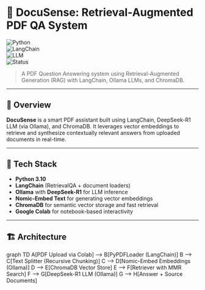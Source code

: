 # 🧠 DocuSense: Retrieval-Augmented PDF QA System  
![Python](https://img.shields.io/badge/Python-3.10-blue?logo=python)  
![LangChain](https://img.shields.io/badge/LangChain-RAG-yellow?logo=readthedocs)  
![LLM](https://img.shields.io/badge/DeepSeek-LLM-orange?logo=OpenAI)  
![Status](https://img.shields.io/badge/Project-Type-Research%20%7C%20Resume%20Ready-brightgreen)  

> A PDF Question Answering system using Retrieval-Augmented Generation (RAG) with LangChain, Ollama LLMs, and ChromaDB.

---

## 🚀 Overview

**DocuSense** is a smart PDF assistant built using LangChain, DeepSeek-R1 LLM (via Ollama), and ChromaDB. It leverages vector embeddings to retrieve and synthesize contextually relevant answers from uploaded documents in real-time.

---

## 🧰 Tech Stack

- **Python 3.10**
- **LangChain** (RetrievalQA + document loaders)
- **Ollama** with **DeepSeek-R1** for LLM inference
- **Nomic-Embed Text** for generating vector embeddings
- **ChromaDB** for semantic vector storage and fast retrieval
- **Google Colab** for notebook-based interactivity

---

## 🏗️ Architecture

graph TD
  A[PDF Upload via Colab] --> B[PyPDFLoader (LangChain)]
  B --> C[Text Splitter (Recursive Chunking)]
  C --> D[Nomic-Embed Embeddings (Ollama)]
  D --> E[ChromaDB Vector Store]
  E --> F[Retriever with MMR Search]
  F --> G[DeepSeek-R1 LLM (Ollama)]
  G --> H[Answer + Source Documents]

